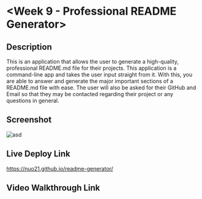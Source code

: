 # <Week 9 - Professional README Generator>

## Description

This is an application that allows the user to generate a high-quality, professional README.md file for their projects. This application is a command-line app and takes the user input straight from it. With this, you are able to answer and generate the major important sections of a README.md file with ease. The user will also be asked for their GitHub and Email so that they may be contacted regarding their project or any questions in general.

## Screenshot

![asd](https://user-images.githubusercontent.com/111789697/199644805-ea3ba95d-14ad-4254-8a9f-65361b2a23ca.png)

## Live Deploy Link

https://nuo21.github.io/readme-generator/

## Video Walkthrough Link
